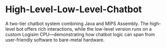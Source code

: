 # High-Level-Low-Level-Chatbot
A two-tier chatbot system combining Java and MIPS Assembly. The high-level bot offers rich interactions, while the low-level version runs on a custom Logisim CPU—demonstrating how chatbot logic can span from user-friendly software to bare-metal hardware.
